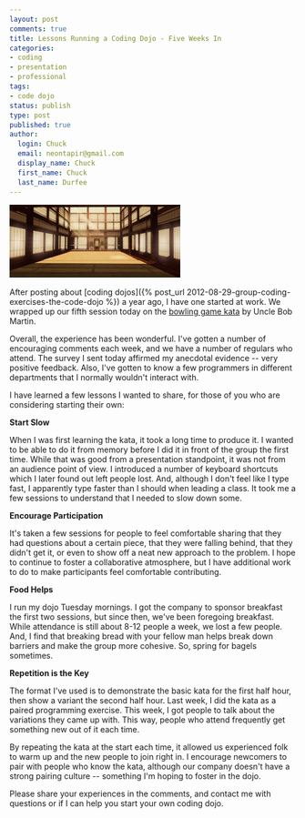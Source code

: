 ```yaml
---
layout: post
comments: true
title: Lessons Running a Coding Dojo - Five Weeks In
categories:
- coding
- presentation
- professional
tags:
- code dojo
status: publish
type: post
published: true
author:
  login: Chuck
  email: neontapir@gmail.com
  display_name: Chuck
  first_name: Chuck
  last_name: Durfee
---
```

![dojo](/assets/dojo-300x128.jpg)

After posting about [coding dojos]({% post_url 2012-08-29-group-coding-exercises-the-code-dojo %}) a year ago, I have one started at work. We wrapped up our fifth session today on the [bowling game kata](http://butunclebob.com/ArticleS.UncleBob.TheBowlingGameKata) by Uncle Bob Martin.

Overall, the experience has been wonderful. I've gotten a number of encouraging comments each week, and we have a number of regulars who attend. The survey I sent today affirmed my anecdotal evidence -- very positive feedback. Also, I've gotten to know a few programmers in different departments that I normally wouldn't interact with.

I have learned a few lessons I wanted to share, for those of you who are considering starting their own:

**Start Slow**

When I was first learning the kata, it took a long time to produce it. I wanted to be able to do it from memory before I did it in front of the group the first time. While that was good from a presentation standpoint, it was not from an audience point of view. I introduced a number of keyboard shortcuts which I later found out left people lost. And, although I don't feel like I type fast, I apparently type faster than I should when leading a class. It took me a few sessions to understand that I needed to slow down some.

**Encourage Participation**

It's taken a few sessions for people to feel comfortable sharing that they had questions about a certain piece, that they were falling behind, that they didn't get it, or even to show off a neat new approach to the problem. I hope to continue to foster a collaborative atmosphere, but I have additional work to do to make participants feel comfortable contributing.

**Food Helps**

I run my dojo Tuesday mornings. I got the company to sponsor breakfast the first two sessions, but since then, we've been foregoing breakfast. While attendance is still about 8-12 people a week, we lost a few people. And, I find that breaking bread with your fellow man helps break down barriers and make the group more cohesive. So, spring for bagels sometimes.

**Repetition is the Key**

The format I've used is to demonstrate the basic kata for the first half hour, then show a variant the second half hour. Last week, I did the kata as a paired programming exercise. This week, I got people to talk about the variations they came up with. This way, people who attend frequently get something new out of it each time.

By repeating the kata at the start each time, it allowed us experienced folk to warm up and the new people to join right in. I encourage newcomers to pair with people who know the kata, although our company doesn't have a strong pairing culture -- something I'm hoping to foster in the dojo.

Please share your experiences in the comments, and contact me with questions or if I can help you start your own coding dojo.
